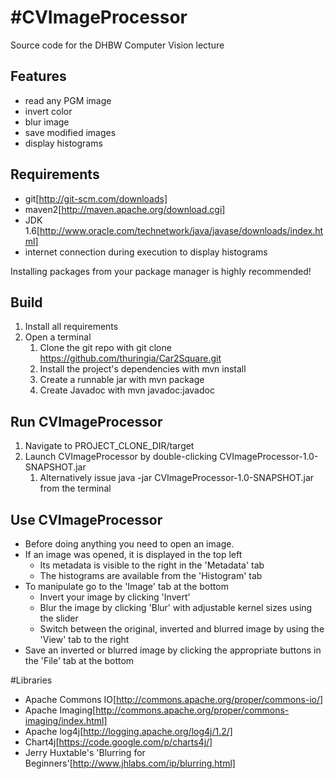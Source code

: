 #CVImageProcessor
================

Source code for the DHBW Computer Vision lecture

## Features

* read any PGM image
* invert color
* blur image
* save modified images
* display histograms

## Requirements

* git[http://git-scm.com/downloads]
* maven2[http://maven.apache.org/download.cgi]
* JDK 1.6[http://www.oracle.com/technetwork/java/javase/downloads/index.html]
* internet connection during execution to display histograms

Installing packages from your package manager is highly recommended!

## Build
1. Install all requirements
1. Open a terminal
	1. Clone the git repo with git clone https://github.com/thuringia/Car2Square.git
	1. Install the project's dependencies with mvn install
	1. Create a runnable jar with mvn package
	1. Create Javadoc with mvn javadoc:javadoc
	
## Run CVImageProcessor
1. Navigate to PROJECT_CLONE_DIR/target
1. Launch CVImageProcessor by double-clicking CVImageProcessor-1.0-SNAPSHOT.jar
	1. Alternatively issue java -jar CVImageProcessor-1.0-SNAPSHOT.jar from the terminal
	
## Use CVImageProcessor
* Before doing anything you need to open an image.
* If an image was opened, it is displayed in the top left
	* Its metadata is visible to the right in the 'Metadata' tab
	* The histograms are available from the 'Histogram' tab
* To manipulate go to the 'Image' tab at the bottom
	* Invert your image by clicking 'Invert'
	* Blur the image by clicking 'Blur' with adjustable kernel sizes using the slider
	* Switch between the original, inverted and blurred image by using the 'View' tab to the right
* Save an inverted or blurred image by clicking the appropriate buttons in the 'File' tab at the bottom

#Libraries
* Apache Commons IO[http://commons.apache.org/proper/commons-io/]
* Apache Imaging[http://commons.apache.org/proper/commons-imaging/index.html]
* Apache log4j[http://logging.apache.org/log4j/1.2/]
* Chart4j[https://code.google.com/p/charts4j/]
* Jerry Huxtable's 'Blurring for Beginners'[http://www.jhlabs.com/ip/blurring.html]